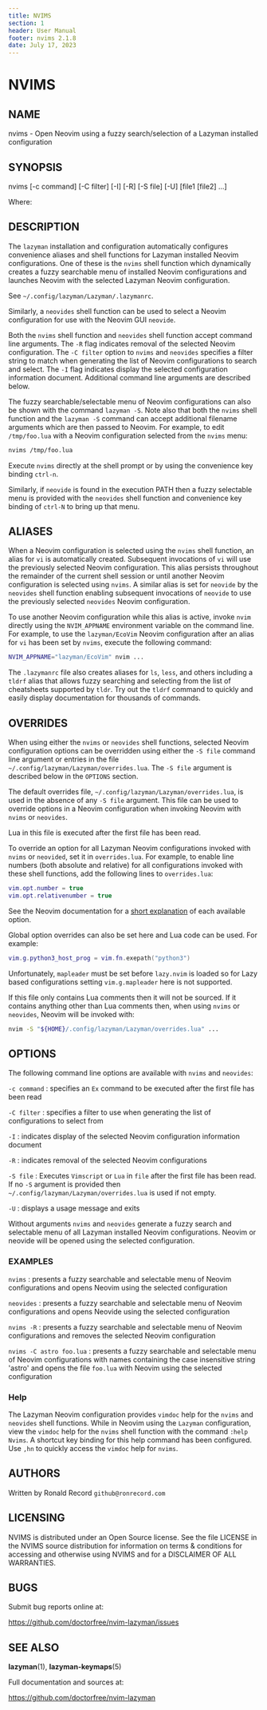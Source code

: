 ```yaml
---
title: NVIMS
section: 1
header: User Manual
footer: nvims 2.1.8
date: July 17, 2023
---
```


# NVIMS

## NAME

nvims - Open Neovim using a fuzzy search/selection of a Lazyman installed configuration

## SYNOPSIS

nvims [-c command] [-C filter] [-I] [-R] [-S file] [-U] [file1 [file2] ...]

Where:

## DESCRIPTION

The `lazyman` installation and configuration automatically configures
convenience aliases and shell functions for Lazyman installed Neovim
configurations. One of these is the `nvims` shell function which dynamically
creates a fuzzy searchable menu of installed Neovim configurations and launches
Neovim with the selected Lazyman Neovim configuration.

See `~/.config/lazyman/Lazyman/.lazymanrc`.

Similarly, a `neovides` shell function can be used to select a Neovim
configuration for use with the Neovim GUI `neovide`.

Both the `nvims` shell function and `neovides` shell function accept
command line arguments. The `-R` flag indicates removal of the selected
Neovim configuration. The `-C filter` option to `nvims` and `neovides`
specifies a filter string to match when generating the list of Neovim
configurations to search and select. The `-I` flag indicates display
the selected configuration information document. Additional command
line arguments are described below.

The fuzzy searchable/selectable menu of Neovim configurations can also
be shown with the command `lazyman -S`. Note also that both the `nvims`
shell function and the `lazyman -S` command can accept additional filename
arguments which are then passed to Neovim. For example, to edit
`/tmp/foo.lua` with a Neovim configuration selected from the `nvims` menu:

```bash
nvims /tmp/foo.lua
```

Execute `nvims` directly at the shell prompt or by using the convenience
key binding `ctrl-n`.

Similarly, if `neovide` is found in the execution PATH then a fuzzy
selectable menu is provided with the `neovides` shell function and
convenience key binding of `ctrl-N` to bring up that menu.

## ALIASES

When a Neovim configuration is selected using the `nvims` shell function,
an alias for `vi` is automatically created. Subsequent invocations of `vi`
will use the previously selected Neovim configuration. This alias persists
throughout the remainder of the current shell session or until another Neovim
configuration is selected using `nvims`. A similar alias is set for `neovide`
by the `neovides` shell function enabling subsequent invocations of `neovide`
to use the previously selected `neovides` Neovim configuration.

To use another Neovim configuration while this alias is active, invoke `nvim`
directly using the `NVIM_APPNAME` environment variable on the command line.
For example, to use the `lazyman/EcoVim` Neovim configuration after an alias for
`vi` has been set by `nvims`, execute the following command:

```bash
NVIM_APPNAME="lazyman/EcoVim" nvim ...
```

The `.lazymanrc` file also creates aliases for `ls`, `less`, and others
including a `tldrf` alias that allows fuzzy searching and selecting from
the list of cheatsheets supported by `tldr`. Try out the `tldrf` command
to quickly and easily display documentation for thousands of commands.

## OVERRIDES

When using either the `nvims` or `neovides` shell functions, selected Neovim
configuration options can be overridden using either the `-S file` command
line argument or entries in the file `~/.config/lazyman/Lazyman/overrides.lua`.
The `-S file` argument is described below in the `OPTIONS` section.

The default overrides file, `~/.config/lazyman/Lazyman/overrides.lua`, is used in
the absence of any `-S file` argument. This file can be used to override options
in a Neovim configuration when invoking Neovim with `nvims` or `neovides`.

Lua in this file is executed after the first file has been read.

To override an option for all Lazyman Neovim configurations invoked with `nvims`
or `neovided`, set it in `overrides.lua`. For example, to enable line numbers
(both absolute and relative) for all configurations invoked with these shell
functions, add the following lines to `overrides.lua`:

```lua
vim.opt.number = true
vim.opt.relativenumber = true
```

See the Neovim documentation for a
[short explanation](https://neovim.io/doc/user/quickref.html#option-list)
of each available option.

Global option overrides can also be set here and Lua code can be used.
For example:

```lua
vim.g.python3_host_prog = vim.fn.exepath("python3")
```

Unfortunately, `mapleader` must be set before `lazy.nvim` is loaded so for
Lazy based configurations setting `vim.g.mapleader` here is not supported.

If this file only contains Lua comments then it will not be sourced.
If it contains anything other than Lua comments then, when using `nvims` or
`neovides`, Neovim will be invoked with:

```bash
nvim -S "${HOME}/.config/lazyman/Lazyman/overrides.lua" ...
```

## OPTIONS

The following command line options are available with `nvims` and `neovides`:

`-c command` : specifies an `Ex` command to be executed after the first file has been read

`-C filter` : specifies a filter to use when generating the list of configurations to select from

`-I` : indicates display of the selected Neovim configuration information document

`-R` : indicates removal of the selected Neovim configurations

`-S file` : Executes `Vimscript` or `Lua` in `file` after the first file has been read. If no `-S` argument is provided then `~/.config/lazyman/Lazyman/overrides.lua` is used if not empty.

`-U` : displays a usage message and exits

Without arguments `nvims` and `neovides` generate a fuzzy search and selectable
menu of all Lazyman installed Neovim configurations. Neovim or neovide will be
opened using the selected configuration.

### EXAMPLES

`nvims` : presents a fuzzy searchable and selectable menu of Neovim configurations and opens Neovim using the selected configuration

`neovides` : presents a fuzzy searchable and selectable menu of Neovim configurations and opens Neovide using the selected configuration

`nvims -R` : presents a fuzzy searchable and selectable menu of Neovim configurations and removes the selected Neovim configuration

`nvims -C astro foo.lua` : presents a fuzzy searchable and selectable menu of Neovim configurations with names containing the case insensitive string 'astro' and opens the file `foo.lua` with Neovim using the selected configuration

### Help

The Lazyman Neovim configuration provides `vimdoc` help for the `nvims` and
`neovides` shell functions. While in Neovim using the `Lazyman`
configuration, view the `vimdoc` help for the `nvims` shell function with the
command `:help Nvims`. A shortcut key binding for this help command has been
configured. Use `,hn` to quickly access the `vimdoc` help for `nvims`.

## AUTHORS

Written by Ronald Record `github@ronrecord.com`

## LICENSING

NVIMS is distributed under an Open Source license.
See the file LICENSE in the NVIMS source distribution
for information on terms &amp; conditions for accessing and
otherwise using NVIMS and for a DISCLAIMER OF ALL WARRANTIES.

## BUGS

Submit bug reports online at:

<https://github.com/doctorfree/nvim-lazyman/issues>

## SEE ALSO

**lazyman**(1), **lazyman-keymaps**(5)

Full documentation and sources at:

<https://github.com/doctorfree/nvim-lazyman>
